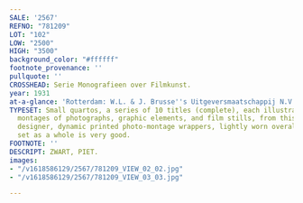 ```yaml
---
SALE: '2567'
REFNO: "781209"
LOT: "102"
LOW: "2500"
HIGH: "3500"
background_color: "#ffffff"
footnote_provenance: ''
pullquote: ''
CROSSHEAD: Serie Monografieen over Filmkunst.
year: 1931
at-a-glance: 'Rotterdam: W.L. & J. Brusse''s Uitgeversmaatschappij N.V., 1931-1933.'
TYPESET: Small quartos, a series of 10 titles (complete), each illustrated with numerous
  montages of photographs, graphic elements, and film stills, from this important
  designer, dynamic printed photo-montage wrappers, lightly worn overall, but the
  set as a whole is very good.
FOOTNOTE: ''
DESCRIPT: ZWART, PIET.
images:
- "/v1618586129/2567/781209_VIEW_02_02.jpg"
- "/v1618586129/2567/781209_VIEW_03_03.jpg"

---
```

